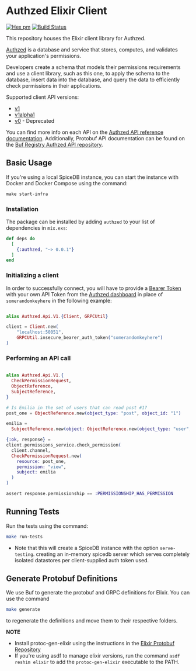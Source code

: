 # Authzed Elixir Client

[![Hex pm](http://img.shields.io/hexpm/v/authzed.svg?style=flat)](https://hex.pm/packages/authzed)
[![Build Status](https://github.com/goodhamgupta/authzed_ex/actions/workflows/main.yml/badge.svg)](https://github.com/goodhamgupta/authzed_ex/actions)

This repository houses the Elixir client library for Authzed.

[Authzed] is a database and service that stores, computes, and validates your application's permissions.

Developers create a schema that models their permissions requirements and use a client library, such as this one, to apply the schema to the database, insert data into the database, and query the data to efficiently check permissions in their applications.

Supported client API versions:
- [v1](https://docs.authzed.com/reference/api#authzedapiv1)
- [v1alpha1](https://docs.authzed.com/reference/api#authzedapiv1alpha1)
- [v0](https://docs.authzed.com/reference/api#authzedapiv0) - Deprecated

You can find more info on each API on the [Authzed API reference documentation].
Additionally, Protobuf API documentation can be found on the [Buf Registry Authzed API repository].

[Authzed]: https://authzed.com
[Authzed API Reference documentation]: https://docs.authzed.com/reference/api
[Buf Registry Authzed API repository]: https://buf.build/authzed/api/docs/main

## Basic Usage

If you're using a local SpiceDB instance, you can start the instance with Docker and Docker Compose using the command:

```ex
make start-infra
```

### Installation

The package can be installed by adding `authzed` to your list of dependencies in `mix.exs`:

```elixir
def deps do
  [
    {:authzed, "~> 0.0.1"}
  ]
end
```

### Initializing a client

In order to successfully connect, you will have to provide a [Bearer Token] with your own API Token from the [Authzed dashboard] in place of `somerandomkeyhere` in the following example:

[Bearer Token]: https://datatracker.ietf.org/doc/html/rfc6750#section-2.1
[Authzed Dashboard]: https://app.authzed.com

```ex

alias Authzed.Api.V1.{Client, GRPCUtil}

client = Client.new(
    "localhost:50051",
    GRPCUtil.insecure_bearer_auth_token("somerandomkeyhere")
)
```

### Performing an API call

```ex

alias Authzed.Api.V1.{
  CheckPermissionRequest,
  ObjectReference,
  SubjectReference,
}

# Is Emilia in the set of users that can read post #1?
post_one = ObjectReference.new(object_type: "post", object_id: "1")

emilia =
  SubjectReference.new(object: ObjectReference.new(object_type: "user", object_id: "emilia"))

{:ok, response} =
client.permissions_service.check_permission(
  client.channel,
  CheckPermissionRequest.new(
    resource: post_one,
    permission: "view",
    subject: emilia
  )
)

assert response.permissionship == :PERMISSIONSHIP_HAS_PERMISSION
```
## Running Tests

Run the tests using the command:

```sh
make run-tests
```

- Note that this will create a SpiceDB instance with the option `serve-testing`. creating an in-memory spicedb server which serves completely isolated datastores per client-supplied auth token used.

## Generate Protobuf Definitions

We use Buf to generate the protobuf and GRPC definitions for Elixir. You can use the command

```sh
make generate
```

to regenerate the definitions and move them to their respective folders.

**NOTE** 
- Install protoc-gen-elixir using the instructions in the [Elixir Protobuf Repository](https://github.com/elixir-protobuf/protobuf#generate-elixir-code)
- If you're using asdf to manage elixir versions, run the command `asdf reshim elixir` to add the `protoc-gen-elixir` executable to the PATH.
